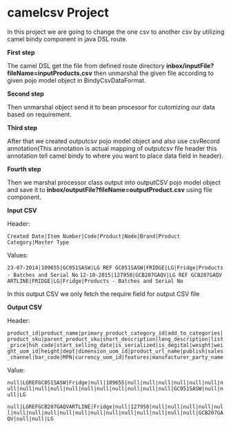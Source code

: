 # camelcsv Project
In this project we are going to change the one csv to another csv by utilizing camel bindy component in java DSL route.

**First step**

The camel DSL get the file from defined route directory **inbox/inputFile?fileName=inputProducts.csv** then unmarshal the given file according to given pojo model object in BindyCsvDataFormat.

**Second step**

Then unmarshal object send it to bean processor for cutomizing our data based on requirement.

**Third step**

After that we created outputcsv pojo model object and also use csvRecord annotation(This annotation is actual mapping of outputcsv file header this annotation tell camel bindy to where you want to place data field in header).

**Fourth step**

Then we marshal processor class output into outputCSV pojo model object and save it to **inbox/outputFile?fileName=outputProduct.csv** using file component.


**Input CSV**

Header: 

`Created Date|Item Number|Code|Product|Node|Brand|Product Category|Master Type`

Values: 

`23-07-2014|109655|GC051SASW|LG REF GC051SASW|FRIDGE|LG|Fridge|Products - Batches and Serial No`
`12-10-2015|127950|GCB207GAQV|LG REF GCB207GAQV ARTLINE|FRIDGE|LG|Fridge|Products - Batches and Serial No`

In this output CSV we only fetch the require field for output CSV file

**Output CSV**

Header:

`product_id|product_name|primary_product_category_id|add_to_categories|product_sku|parent_product_sku|short_description|long_description|list_price|hsh_code|start_selling_date|is_serialized|is_degital|weight|weight_uom_id|height|dept|dimension_uom_id|product_url_name|publish|sales_channel|bar_code|MPN|currency_uom_id|features|manufacturer_party_name`

Value:

`null|LGREFGC051SASW|Fridge|null|109655|null|null|null|null|null|null|null|null|null|null|null|null|null|null|null|null|null|GC051SASW|null|null|LG`

`null|LGREFGCB207GAQVARTLINE|Fridge|null|127950|null|null|null|null|null|null|null|null|null|null|null|null|null|null|null|null|null|GCB207GAQV|null|null|LG`
